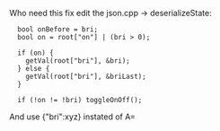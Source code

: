 Who need this fix edit the json.cpp -> deserializeState:

```
  bool onBefore = bri;
  bool on = root["on"] | (bri > 0);

  if (on) {
    getVal(root["bri"], &bri);
  } else {
    getVal(root["bri"], &briLast);
  }

  if (!on != !bri) toggleOnOff();
```

And use {"bri":xyz} instated of A=
